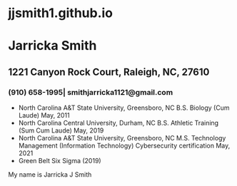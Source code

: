 # jjsmith1.github.io
<!DOCTYPE html>
<html>
<body>
<h1> Jarricka Smith </h1>
<h2> 1221 Canyon Rock Court, Raleigh, NC, 27610	</h2>
<h3> (910) 658-1995| smithjarricka1121@gmail.com </h3>
<a href="https://www.linkedin.com/in/jarricka-smith?" target="_blank"> </a>
<p>
<ul>
<li> 
North Carolina A&T State University, 						       Greensboro, NC 
B.S. Biology (Cum Laude) 	                  						       May, 2011
</li>
<li>
North Carolina Central University, 						      	       Durham, NC
B.S.  Athletic Training (Sum Cum Laude)						        May, 2019
</li>
<li> 
North Carolina A&T State University, 						       Greensboro, NC
M.S. Technology Management (Information Technology) Cybersecurity certification May, 2021
</li>
<li>
Green Belt Six Sigma (2019)
</li>
</ul>
</p>
<p> My name is Jarricka J Smith</p>
</body>
</html>
